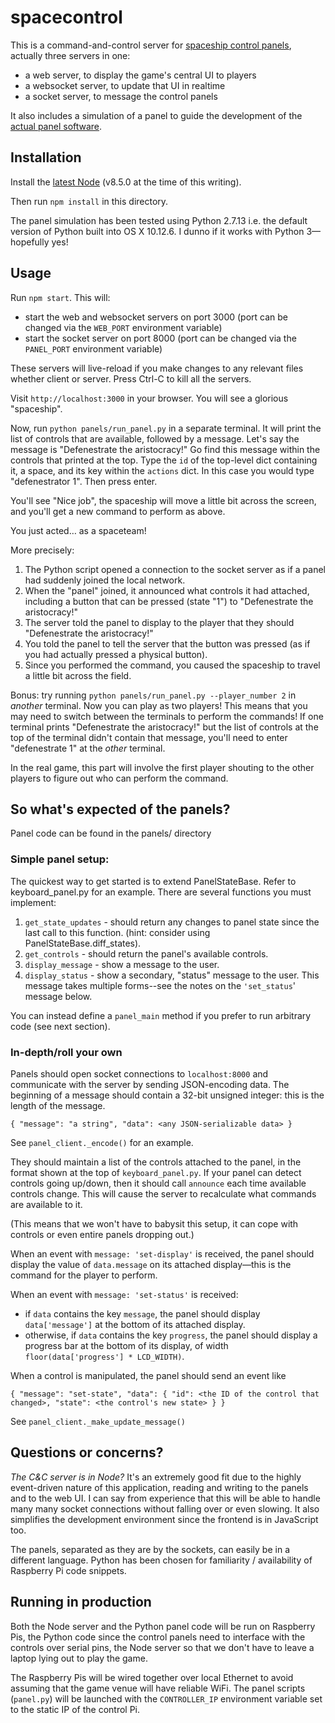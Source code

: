 # spacecontrol

This is a command-and-control server for [spaceship control panels], actually three servers
in one:

* a web server, to display the game's central UI to players
* a websocket server, to update that UI in realtime
* a socket server, to message the control panels

It also includes a simulation of a panel to guide the development of the
[actual panel software][spaceship control panels].

## Installation

Install the [latest Node] (v8.5.0 at the time of this writing).

Then run `npm install` in this directory.

The panel simulation has been tested using Python 2.7.13 i.e. the default version of Python
built into OS X 10.12.6. I dunno if it works with Python 3&mdash;hopefully yes!

## Usage

Run `npm start`. This will:

* start the web and websocket servers on port 3000 (port can be changed via the `WEB_PORT` environment variable)
* start the socket server on port 8000 (port can be changed via the `PANEL_PORT` environment variable)

These servers will live-reload if you make changes to any relevant files whether client or
server. Press Ctrl-C to kill all the servers.

Visit `http://localhost:3000` in your browser. You will see a glorious "spaceship".

Now, run `python panels/run_panel.py` in a separate terminal. It will print the list of controls that are
available, followed by a message. Let's say the message is "Defenestrate the aristocracy!" Go find
this message within the controls that printed at the top. Type the `id` of the top-level dict
containing it, a space, and its key within the `actions` dict. In this case you would type
"defenestrator 1". Then press enter.

You'll see "Nice job", the spaceship will move a little bit across the screen, and you'll get a new
command to perform as above.

You just acted… as a spaceteam!

More precisely:

1. The Python script opened a connection to the socket server as if a panel had suddenly
joined the local network.
2. When the "panel" joined, it announced what controls it had attached, including a button that can
be pressed (state "1") to "Defenestrate the aristocracy!"
3. The server told the panel to display to the player that they should "Defenestrate the aristocracy!"
4. You told the panel to tell the server that the button was pressed (as if you had actually pressed
a physical button).
5. Since you performed the command, you caused the spaceship to travel a little bit across the field.

Bonus: try running `python panels/run_panel.py --player_number 2` in _another_ terminal. Now you can play as two players! This
means that you may need to switch between the terminals to perform the commands! If one terminal
prints "Defenestrate the aristocracy!" but the list of controls at the top of the terminal didn't
contain that message, you'll need to enter "defenestrate 1" at the _other_ terminal.

In the real game, this part will involve the first player shouting to the other players to figure
out who can perform the command.

## So what's expected of the panels?

Panel code can be found in the panels/ directory

### Simple panel setup:

The quickest way to get started is to extend PanelStateBase. Refer to keyboard_panel.py for an example.
There are several functions you must implement:

1. `get_state_updates` - should return any changes to panel state since the last call to this function. (hint: consider using PanelStateBase.diff_states).
2. `get_controls` - should return the panel's available controls.
3. `display_message` - show a message to the user.
4. `display_status` - show a secondary, "status" message to the user. This message takes multiple
forms--see the notes on the `'set_status`' message below.

You can instead define a `panel_main` method if you prefer to run arbitrary code (see next section).

### In-depth/roll your own

Panels should open socket connections to `localhost:8000` and communicate with the server by sending
JSON-encoding data. The beginning of a message should contain a 32-bit unsigned integer: this is the length
of the message.

```
{ "message": "a string", "data": <any JSON-serializable data> }
```

See `panel_client._encode()` for an example.

They should maintain a list of the controls attached to the panel, in the format shown
at the top of `keyboard_panel.py`. If your panel can detect controls going up/down, then it should
call `announce` each time available controls change. This will cause the server to recalculate
what commands are available to it.

(This means that we won't have to babysit this setup, it can cope with controls or even
entire panels dropping out.)

When an event with `message: 'set-display'` is received, the panel should display the value of
`data.message` on its attached display&mdash;this is the command for the player to perform.

When an event with `message: 'set-status'` is received:

* if `data` contains the key `message`, the panel should display `data['message']` at the bottom of
its attached display.
* otherwise, if `data` contains the key `progress`, the panel should display a progress bar at the
bottom of its display, of width `floor(data['progress'] * LCD_WIDTH)`.

When a control is manipulated, the panel should send an event like

```
{ "message": "set-state", "data": { "id": <the ID of the control that changed>, "state": <the control's new state> } }
```

See `panel_client._make_update_message()`

## Questions or concerns?

_The C&C server is in Node?_ It's an extremely good fit due to the highly event-driven
nature of this application, reading and writing to the panels and to the web UI. I can
say from experience that this will be able to handle many many socket connections without
falling over or even slowing. It also simplifies the development environment since the
frontend is in JavaScript too.

The panels, separated as they are by the sockets, can easily be in a different language.
Python has been chosen for familiarity / availability of Raspberry Pi code snippets.

## Running in production

Both the Node server and the Python panel code will be run on Raspberry Pis, the Python code
since the control panels need to interface with the controls over serial pins, the Node server
so that we don't have to leave a laptop lying out to play the game.

The Raspberry Pis will be wired together over local Ethernet to avoid assuming that the game
venue will have reliable WiFi. The panel scripts (`panel.py`) will be launched with the
`CONTROLLER_IP` environment variable set to the static IP of the control Pi.

[spaceship control panels]: https://github.com/igor47/spaceboard
[latest Node]: https://nodejs.org/en/
